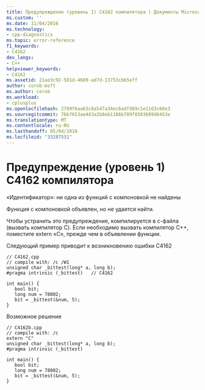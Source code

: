 ```yaml
---
title: Предупреждение (уровень 1) C4162 компилятора | Документы Microsoft
ms.custom: ''
ms.date: 11/04/2016
ms.technology:
- cpp-diagnostics
ms.topic: error-reference
f1_keywords:
- C4162
dev_langs:
- C++
helpviewer_keywords:
- C4162
ms.assetid: 21ae3c92-501d-4689-ad7d-13753cb65eff
author: corob-msft
ms.author: corob
ms.workload:
- cplusplus
ms.openlocfilehash: 2789f6aa63c8a547a34ec6adfd89c1e1163c68e3
ms.sourcegitcommit: 76b7653ae443a2b8eb1186b789f8503609d6453e
ms.translationtype: MT
ms.contentlocale: ru-RU
ms.lasthandoff: 05/04/2018
ms.locfileid: "33287531"
---
```

# <a name="compiler-warning-level-1-c4162"></a>Предупреждение (уровень 1) C4162 компилятора
«Идентификатор»: ни одна из функций с компоновкой не найдены  
  
 Функция с компоновкой объявлен, но не удается найти.  
  
 Чтобы устранить это предупреждение, компилируется в c-файла (вызвать компилятор C).  Если необходимо вызвать компилятор C++, поместите extern «C», прежде чем в объявлении функции.  
  
 Следующий пример приводит к возникновению ошибки C4162  
  
```  
// C4162.cpp  
// compile with: /c /W1  
unsigned char _bittest(long* a, long b);  
#pragma intrinsic (_bittest)   // C4162  
  
int main() {  
   bool bit;  
   long num = 78002;  
   bit = _bittest(&num, 5);  
}  
```  
  
 Возможное решение  
  
```  
// C4162b.cpp  
// compile with: /c  
extern "C"  
unsigned char _bittest(long* a, long b);  
#pragma intrinsic (_bittest)  
  
int main() {  
   bool bit;  
   long num = 78002;  
   bit = _bittest(&num, 5);  
}  
```